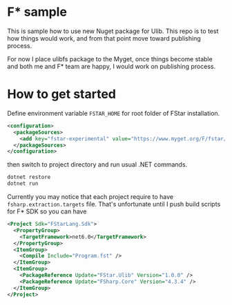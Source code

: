 F* sample
=========

This is sample how to use new Nuget package for Ulib.
This repo is to test how things would work, and from that point move toward publishing process.

For now I place ulibfs package to the Myget, once things become stable and both me and F* team are happy,
I would work on publishing process.

# How to get started

Define environment variable `FSTAR_HOME` for root folder of FStar installation.

```xml
<configuration>
  <packageSources>
	<add key="fstar-experimental" value="https://www.myget.org/F/fstar/api/v3/index.json" />
  </packageSources>
</configuration>
```

then switch to project directory and run usual .NET commands.

```bash
dotnet restore
dotnet run
```

Currently you may notice that each project require to have `fsharp.extraction.targets` file. That's unfortunate until I push build scripts for F* SDK so you can have

```xml
<Project Sdk="FStarLang.Sdk">
  <PropertyGroup>
    <TargetFramework>net6.0</TargetFramework>
  </PropertyGroup>
  <ItemGroup>
    <Compile Include="Program.fst" />
  </ItemGroup>
  <ItemGroup>
    <PackageReference Update="FStar.Ulib" Version="1.0.0" />
    <PackageReference Update="FSharp.Core" Version="4.3.4" />
  </ItemGroup>
</Project>
```
